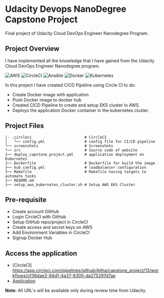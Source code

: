 # Udacity Devops NanoDegree Capstone Project

Final project of Udacity Cloud DevOps Engineer Nanodegree Program.

## Project Overview
I have implemented all the knowledge that I have gained from the Udacity Cloud DevOps Engineer Nanodegree program. 

![AWS](https://img.shields.io/badge/AWS-%23FF9900.svg?style=for-the-badge&logo=amazon-aws&logoColor=white)
![CircleCI](https://img.shields.io/badge/CIRCLECI-%23161616.svg?style=for-the-badge&logo=circleci&logoColor=white)
![Ansible](https://img.shields.io/badge/ansible-%231A1918.svg?style=for-the-badge&logo=ansible&logoColor=white)
![Docker](https://img.shields.io/badge/docker-%230db7ed.svg?style=for-the-badge&logo=docker&logoColor=white)
![Kubernetes](https://img.shields.io/badge/kubernetes-%23326ce5.svg?style=for-the-badge&logo=kubernetes&logoColor=white)

In this project I have created CICD Pipeline using Circle CI to do:
- Create Docker image with application
- Push Docker image to docker hub
- Created CICD Pipeline to create and setup EKS cluster in AWS. 
- Deploys the application Docker container in the  kubernetes cluster.


## Project Files
```
|- .circleci                        # CircleCI
│   └── config.yml                  # config file for CI/CD pipeline 
└── screenshots                     # Screenshots 
└── src                             # Source code of website
├── deploy_capstone_project.yml     # application deployment on Kubernetes
├── Dockerfile                      # Dockerfile for build the image
├── kub_config.yml                  # loadbalancer configuration
├── Makefile                        # Makefile having targets to automate tasks
├── README.md
├── setup_aws_kubernetes_cluster.sh # Setup AWS EKS Cluster
```

## Pre-requisite
- Create account GitHub
- Login CircleCI with GitHub
- Setup GitHub repo/project in CircleCI
- Create access and secret keys on AWS
- Add Environment Variables in CircleCI
- Signup Docker Hub

## Access the application
- [CircleCI] https://app.circleci.com/pipelines/github/Aitha/capstone_project/13/workflows/cf36dae2-94d1-4a37-8305-da275297d7ae
- [Application](http://ab6e36dd28e134c93b334ef9d810809d-1769994929.us-east-1.elb.amazonaws.com/)

**Note:** All URL's will be available only during review time from Udacity.
